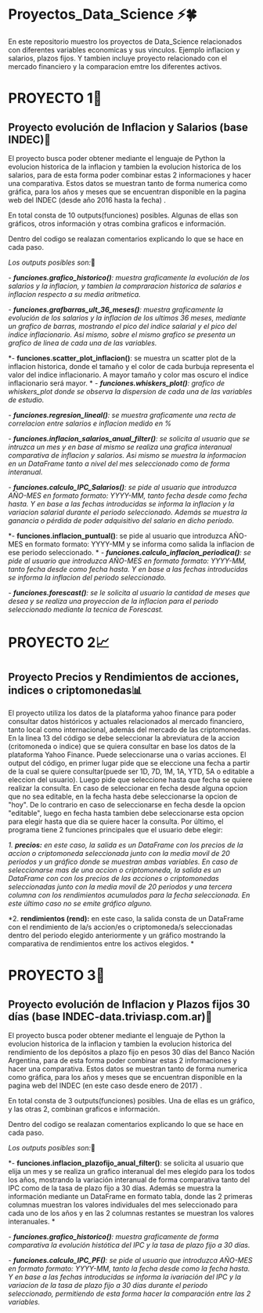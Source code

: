 # Proyectos_Data_Science :zap::four_leaf_clover:
En este repositorio muestro los proyectos de Data_Science relacionados con diferentes variables economicas y sus vinculos. Ejemplo inflacion y salarios, plazos fijos. Y tambien incluye proyecto relacionado con el mercado financiero y la comparacion emtre los diferentes activos.

# **PROYECTO 1**:mag_right:
## Proyecto evolución de Inflacion y Salarios (base INDEC):money_with_wings:

El proyecto busca poder obtener mediante el lenguaje de Python la evolucion historica de la inflacion y tambien la evolucion historica de los salarios, para de esta forma poder combinar estas 2 informaciones y hacer una comparativa. Estos datos se muestran tanto de forma numerica como gráfica, para los años y meses que se encuentran disponible en la pagina web del INDEC (desde año 2016 hasta la fecha) .

En total consta de 10 outputs(funciones) posibles. Algunas de ellas son gráficos, otros información y otras combina graficos e información. 

Dentro del codigo se realazan comentarios explicando lo que se hace en cada paso.

*Los outputs posibles son:*:punch:

*- **funciones.grafico_historico()**: muestra graficamente la evolución de los salarios y la inflacion, y tambien la compraracion historica de salarios e inflacion respecto a su media aritmetica.*

*- **funciones.grafbarras_ult_36_meses()**: muestra graficamente la evolución de los salarios y la inflacion de los ultimos 36 meses, mediante un grafico de barras, mostrando el pico del indice salarial y el pico del indice inflacionario. Asi mismo, sobre el mismo grafico se presenta un grafico de linea de cada una de las variables.*

*- **funciones.scatter_plot_inflacion()**: se muestra un scatter plot de la inflacion historica, donde el tamaño y el color de cada burbuja representa el valor del indice inflacionario. A mayor tamaño y color mas oscuro el indice inflacionario será mayor.
*
*- **funciones.whiskers_plot()**: grafico de whiskers_plot donde se observa la dispersion de cada una de las variables de estudio.*

*- **funciones.regresion_lineal()**: se muestra graficamente una recta de correlacion entre salarios e inflacion medido en %*

*- **funciones.inflacion_salarios_anual_filter()**: se solicita al usuario que se intruzca un mes y en base al mismo se realiza una grafica interanual comparativa de inflacion y salarios. Asi mismo se muestra la informacion en un DataFrame tanto a nivel del mes seleccionado como de forma interanual.*

*- **funciones.calculo_IPC_Salarios()**: se pide al usuario que introduzca AÑO-MES en formato formato: YYYY-MM, tanto fecha desde como fecha hasta. Y en base a las fechas introducidas se informa la inflacion y la variacion salarial durante el periodo seleccionado. Además se muestra la ganancia o pérdida de poder adquisitivo del salario en dicho período.*

*- **funciones.inflacion_puntual()**: se pide al usuario que introduzca AÑO-MES en formato formato: YYYY-MM y se informa como salida la inflacion de ese periodo seleccionado.
*
*- **funciones.calculo_inflacion_periodica()**: se pide al usuario que introduzca AÑO-MES en formato formato: YYYY-MM, tanto fecha desde como fecha hasta. Y en base a las fechas introducidas se informa la inflacion del periodo seleccionado.*

*- **funciones.forescast()**: se le solicita al usuario la cantidad de meses que desea y se realiza una proyeccion de la inflacion para el periodo seleccionado mediante la tecnica de Forescast.*

# **PROYECTO 2**:chart_with_upwards_trend:
## Proyecto Precios y Rendimientos de acciones, indices o criptomonedas:bar_chart:

El proyecto utiliza los datos de la plataforma yahoo finance para poder consultar datos históricos y actuales relacionados al mercado financiero, tanto local como internacional, además del mercado de las criptomonedas. 
En la linea 13 del código se debe seleccionar la abreviatura de la accion (critomoneda o indice) que se quiera consultar en base los datos de la plataforma Yahoo Finance. Puede seleccionarse una o varias acciones. El output del código, en primer lugar pide que se eleccione una fecha a partir de la cual se quiere consultar(puede ser 1D, 7D, 1M, 1A, YTD, 5A o editable a eleccion del usuario). Luego pide que seleccione hasta que fecha se quiere realizar la consulta. En caso de seleccionar en fecha desde alguna opcion que no sea editable, en la fecha hasta debe seleccionarse la opcion de "hoy". De lo contrario en caso de seleccionarse en fecha desde la opcion "editable", luego en fecha hasta tambien debe seleccionarse esta opcion para elegir hasta que dia se quiere hacer la consulta. Por último, el programa tiene 2 funciones principales que el usuario debe elegir:

*1.  **precios:** en este caso, la salida es un DataFrame con los precios de la accion o criptomoneda seleccionada junto con la media movil de 20 periodos y un gráfico donde se muestran ambas variables. En caso de seleccionarse mas de una accion o criptomoneda, la salida es un DataFrame con con los precios de las acciones o criptomonedas seleccionadas junto con la media movil de 20 periodos y una tercera columna con los rendimientos acumulados para la fecha seleccionada. En este último caso no se emite gráfico alguno.*

*2.  **rendimientos (rend):** en este caso, la salida consta de un DataFrame con el rendimiento de la/s accion/es o criptomoneda/s seleccionadas dentro del periodo elegido anteriormente y un gráfico mostrando la comparativa de rendimientos entre los activos elegidos.  *

# **PROYECTO 3**:bank:
## Proyecto evolución de Inflacion y Plazos fijos 30 días (base INDEC-data.triviasp.com.ar):rotating_light:

El proyecto busca poder obtener mediante el lenguaje de Python la evolucion historica de la inflacion y tambien la evolucion historica del rendimiento de los depósitos a plazo fijo en pesos 30 días del Banco Nación Argentina, para de esta forma poder combinar estas 2 informaciones y hacer una comparativa. Estos datos se muestran tanto de forma numerica como gráfica, para los años y meses que se encuentran disponible en la pagina web del INDEC (en este caso desde enero de 2017) .

En total consta de 3 outputs(funciones) posibles. Una de ellas es un gráfico, y las otras 2,  combinan graficos e información. 

Dentro del codigo se realazan comentarios explicando lo que se hace en cada paso.

*Los outputs posibles son:*:punch:

*- **funciones.inflacion_plazofijo_anual_filter()**: se solicita al usuario que elija un mes y se realiza un grafico interanual del mes elegido para los todos los años, mostrando la variación interanual de forma comparativa tanto del IPC como de la tasa de plazo fijo a 30 días. Además se muestra la información mediante un DataFrame en formato tabla, donde las 2 primeras columnas muestran los valores individuales del mes seleccionado para cada uno de los años y en las 2 columnas restantes se muestran los valores interanuales. *

*- **funciones.grafico_historico()**: muestra graficamente de forma comparativa la evolución histótica del IPC y la tasa de plazo fijo a 30 días.*

*- **funciones.calculo_IPC_PF()**: se pide al usuario que introduzca AÑO-MES en formato formato: YYYY-MM, tanto la fecha desde como la fecha hasta. Y en base a las fechas introducidas se informa la ivariación del IPC y la variacion de la tasa de plazo fijo a 30 días durante el periodo seleccionado, permitiendo de esta forma hacer la comparación entre las 2 variables.*

